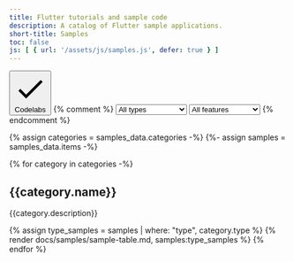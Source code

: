```yaml
---
title: Flutter tutorials and sample code
description: A catalog of Flutter sample applications.
short-title: Samples
toc: false
js: [ { url: '/assets/js/samples.js', defer: true } ]
---
```


<div id="samples-filters" class="dropdown-group">
    <button class="chip filter-chip" data-filter="isCodelab" role="checkbox" aria-checked="false" aria-label="Show only Codelabs.">
      <svg class="chip-icon leading-icon" viewBox="0 0 18 18" aria-hidden="true">
        <path d="M6.75012 12.1274L3.62262 8.99988L2.55762 10.0574L6.75012 14.2499L15.7501 5.24988L14.6926 4.19238L6.75012 12.1274Z"></path>
      </svg>
      <span class="label">Codelabs</span>
    </button>
    {% comment %}
    <select class='dropdown-select' name="type" id="type">
        <option value="codelabs">All types</option>
        <option value="codelabs">Codelab</option>
        <option value="samples">Sample code</option>
        <option value="recipes">Cookbook recipes</option>
    </select>
    <select class='dropdown-select' name="feature" id="type">
        <option value="codelabs">All features</option>
        <option value="codelabs">Animations</option>
        <option value="samples">Layout</option>
        <option value="recipes">Cookbook recipes</option>
    </select>
    {% endcomment %}
</div>

{% assign categories = samples_data.categories -%} 
{%- assign samples = samples_data.items -%}

<section id="all-samples-tables">

{% for category in categories -%}
    <h2>{{category.name}}</h2>
    <p>{{category.description}}</p>
        {% assign type_samples = samples | where: "type", category.type %}
        {% render docs/samples/sample-table.md, samples:type_samples %}
{% endfor %}
</section>
